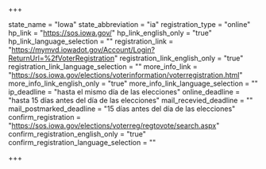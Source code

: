 +++

state_name = "Iowa"
state_abbreviation = "ia"
registration_type = "online"
hp_link = "https://sos.iowa.gov/"
hp_link_english_only = "true"
hp_link_language_selection = ""
registration_link = "https://mymvd.iowadot.gov/Account/Login?ReturnUrl=%2fVoterRegistration"
registration_link_english_only = "true"
registration_link_language_selection = ""
more_info_link = "https://sos.iowa.gov/elections/voterinformation/voterregistration.html"
more_info_link_english_only = "true"
more_info_link_language_selection = ""
ip_deadline = "hasta el mismo día de las elecciones"
online_deadline = "hasta 15 días antes del día de las elecciones"
mail_recevied_deadline = ""
mail_postmarked_deadline = "15 días antes del día de las elecciones"
confirm_registration = "https://sos.iowa.gov/elections/voterreg/regtovote/search.aspx"
confirm_registration_english_only = "true"
confirm_registration_language_selection = ""

+++